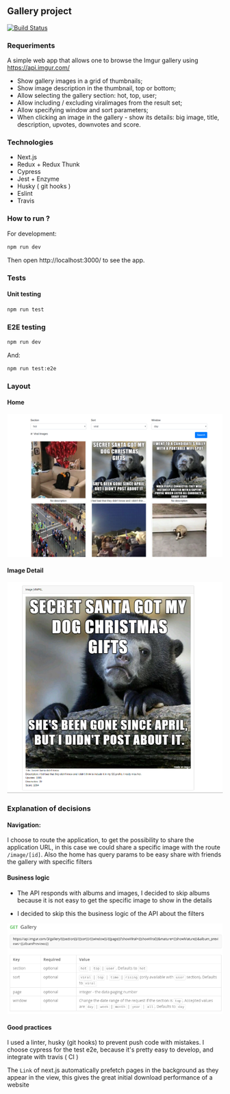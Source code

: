 ## Gallery project

[![Build Status](https://travis-ci.org/Guusy/gallery.svg?branch=master)](https://travis-ci.org/Guusy/gallery)

### Requeriments

A simple web app that allows one to browse the Imgur gallery using https://api.imgur.com/

- Show gallery images in a grid of thumbnails;
- Show image description in the thumbnail, top or bottom;
- Allow selecting the gallery section: hot, top, user;
- Allow including / excluding viralimages from the result set;
- Allow specifying window and sort parameters;
- When clicking an image in the gallery - show its details: big image, title, description, upvotes, downvotes and score.

### Technologies

- Next.js
- Redux + Redux Thunk
- Cypress
- Jest + Enzyme
- Husky ( git hooks )
- Eslint
- Travis

### How to run ?

For development:

```bash
npm run dev
```

Then open http://localhost:3000/ to see the app.

### Tests

#### Unit testing

```bash
npm run test
```

### E2E testing

```bash
npm run dev
```

And:

```bash
npm run test:e2e
```

### Layout 

#### Home 

![image](readme_src/home.png)

#### Image Detail 

![image](readme_src/imageDetail.png)

### Explanation of decisions

#### Navigation:

I choose to route the application, to get the possibility to share the application URL, in this case we could share a specific image with the route `/image/[id]`.
Also the home has query params to be easy share with friends the gallery with specific filters

#### Business logic

- The API responds with albums and images, I decided to skip albums because it is not easy to get the specific image to show in the details 

- I decided to skip this the business logic of the API about the filters

![image](readme_src/business_logic.png)

#### Good practices

I used a linter, husky (git hooks) to prevent push code with mistakes.
I choose cypress for the test e2e, because it's pretty easy to develop, and integrate with travis ( CI )

The `Link` of next.js automatically prefetch pages in the background as they appear in the view, this gives the great initial download performance of a website
